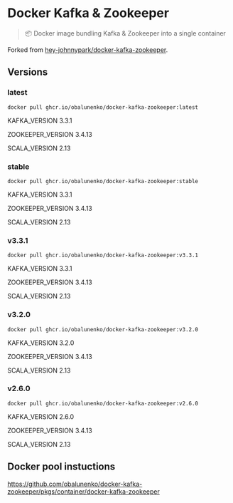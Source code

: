 # Docker Kafka & Zookeeper

> 📦 Docker image bundling Kafka & Zookeeper into a single container

Forked from [hey-johnnypark/docker-kafka-zookeeper](https://github.com/hey-johnnypark/docker-kafka-zookeeper).

## Versions


### latest

`docker pull ghcr.io/obalunenko/docker-kafka-zookeeper:latest`

KAFKA_VERSION 3.3.1

ZOOKEEPER_VERSION 3.4.13

SCALA_VERSION 2.13

### stable

`docker pull ghcr.io/obalunenko/docker-kafka-zookeeper:stable`

KAFKA_VERSION 3.3.1

ZOOKEEPER_VERSION 3.4.13

SCALA_VERSION 2.13


### v3.3.1

`docker pull ghcr.io/obalunenko/docker-kafka-zookeeper:v3.3.1`

KAFKA_VERSION 3.3.1

ZOOKEEPER_VERSION 3.4.13

SCALA_VERSION 2.13

### v3.2.0

`docker pull ghcr.io/obalunenko/docker-kafka-zookeeper:v3.2.0`

KAFKA_VERSION 3.2.0

ZOOKEEPER_VERSION 3.4.13

SCALA_VERSION 2.13


### v2.6.0

`docker pull ghcr.io/obalunenko/docker-kafka-zookeeper:v2.6.0`

KAFKA_VERSION 2.6.0

ZOOKEEPER_VERSION 3.4.13

SCALA_VERSION 2.13



## Docker pool instuctions

https://github.com/obalunenko/docker-kafka-zookeeper/pkgs/container/docker-kafka-zookeeper
